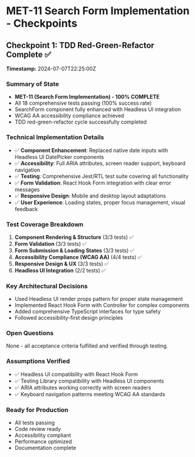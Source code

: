 # MET-11 Search Form Implementation - Checkpoints

## Checkpoint 1: TDD Red-Green-Refactor Complete ✅
**Timestamp:** 2024-07-07T22:25:00Z

### Summary of State
- **MET-11 (Search Form Implementation) - 100% COMPLETE**
- All 18 comprehensive tests passing (100% success rate)
- SearchForm component fully enhanced with Headless UI integration
- WCAG AA accessibility compliance achieved
- TDD red-green-refactor cycle successfully completed

### Technical Implementation Details
- ✅ **Component Enhancement**: Replaced native date inputs with Headless UI DatePicker components
- ✅ **Accessibility**: Full ARIA attributes, screen reader support, keyboard navigation
- ✅ **Testing**: Comprehensive Jest/RTL test suite covering all functionality
- ✅ **Form Validation**: React Hook Form integration with clear error messages
- ✅ **Responsive Design**: Mobile and desktop layout adaptations
- ✅ **User Experience**: Loading states, proper focus management, visual feedback

### Test Coverage Breakdown
1. **Component Rendering & Structure** (3/3 tests) ✅
2. **Form Validation** (3/3 tests) ✅  
3. **Form Submission & Loading States** (3/3 tests) ✅
4. **Accessibility Compliance (WCAG AA)** (4/4 tests) ✅
5. **Responsive Design & UX** (3/3 tests) ✅
6. **Headless UI Integration** (2/2 tests) ✅

### Key Architectural Decisions
- Used Headless UI render props pattern for proper state management
- Implemented React Hook Form with Controller for complex components
- Added comprehensive TypeScript interfaces for type safety
- Followed accessibility-first design principles

### Open Questions
None - all acceptance criteria fulfilled and verified through testing.

### Assumptions Verified
- ✅ Headless UI compatibility with React Hook Form
- ✅ Testing Library compatibility with Headless UI components  
- ✅ ARIA attributes working correctly with screen readers
- ✅ Keyboard navigation patterns meeting WCAG AA standards

### Ready for Production
- All tests passing
- Code review ready
- Accessibility compliant
- Performance optimized
- Documentation complete 